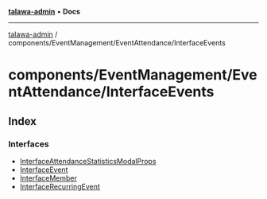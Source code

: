 [**talawa-admin**](../../../../README.md) • **Docs**

***

[talawa-admin](../../../../modules.md) / components/EventManagement/EventAttendance/InterfaceEvents

# components/EventManagement/EventAttendance/InterfaceEvents

## Index

### Interfaces

- [InterfaceAttendanceStatisticsModalProps](interfaces/InterfaceAttendanceStatisticsModalProps.md)
- [InterfaceEvent](interfaces/InterfaceEvent.md)
- [InterfaceMember](interfaces/InterfaceMember.md)
- [InterfaceRecurringEvent](interfaces/InterfaceRecurringEvent.md)
